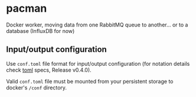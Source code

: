 # pacman
Docker worker, moving data from one RabbitMQ queue to another... or to a database (InfluxDB for now)

## Input/output configuration
Use `conf.toml` file format for input/output configuration (for notation details check [toml](https://github.com/toml-lang/toml) specs, Release v0.4.0).

Valid `conf.toml` file must be mounted from your persistent storage to docker's `/conf` directory.
